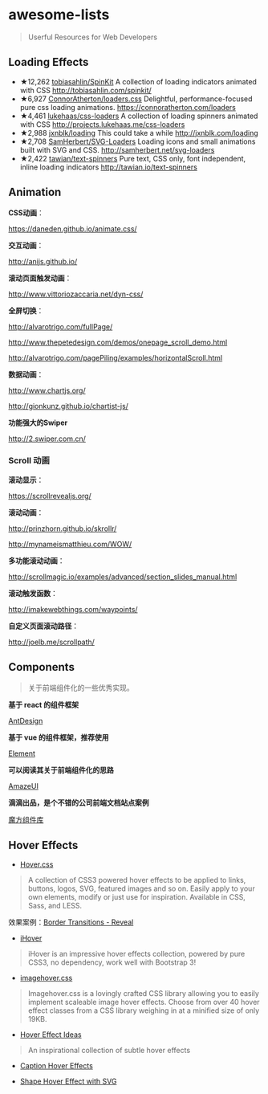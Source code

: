 # awesome-lists
> Userful Resources for Web Developers

## Loading Effects

- ★12,262 [tobiasahlin/SpinKit](https://github.com/tobiasahlin/SpinKit) A collection of loading indicators animated with CSS http://tobiasahlin.com/spinkit/
- ★6,927 [ConnorAtherton/loaders.css](https://github.com/ConnorAtherton/loaders.css) Delightful, performance-focused pure css loading animations. https://connoratherton.com/loaders 
- ★4,461 [lukehaas/css-loaders](https://github.com/lukehaas/css-loaders) A collection of loading spinners animated with CSS http://projects.lukehaas.me/css-loaders
- ★2,988 [jxnblk/loading](https://github.com/jxnblk/loading) This could take a while http://jxnblk.com/loading
- ★2,708 [SamHerbert/SVG-Loaders](https://github.com/SamHerbert/SVG-Loaders) Loading icons and small animations built with SVG and CSS. http://samherbert.net/svg-loaders
- ★2,422 [tawian/text-spinners](https://github.com/tawian/text-spinners) Pure text, CSS only, font independent, inline loading indicators http://tawian.io/text-spinners

## Animation

**CSS动画**：

https://daneden.github.io/animate.css/

**交互动画**：

http://anijs.github.io/

**滚动页面触发动画**：

http://www.vittoriozaccaria.net/dyn-css/

**全屏切换**：

http://alvarotrigo.com/fullPage/

http://www.thepetedesign.com/demos/onepage_scroll_demo.html

http://alvarotrigo.com/pagePiling/examples/horizontalScroll.html

**数据动画**：

http://www.chartjs.org/

http://gionkunz.github.io/chartist-js/


**功能强大的Swiper**

http://2.swiper.com.cn/

### Scroll 动画

**滚动显示**：

https://scrollrevealjs.org/                  

**滚动动画**：

http://prinzhorn.github.io/skrollr/

http://mynameismatthieu.com/WOW/

**多功能滚动动画**：

http://scrollmagic.io/examples/advanced/section_slides_manual.html

**滚动触发函数**：

http://imakewebthings.com/waypoints/

**自定义页面滚动路径**：

http://joelb.me/scrollpath/

## Components


> 关于前端组件化的一些优秀实现。

**基于 react 的组件框架**

[AntDesign](https://ant.design/)

**基于 vue 的组件框架，推荐使用**

[Element](http://element.eleme.io/#/zh-CN)

**可以阅读其关于前端组件化的思路**

[AmazeUI](http://amazeui.org/)

**滴滴出品，是个不错的公司前端文档站点案例**

[魔方组件库](http://mofang.xiaojukeji.com/)

## Hover Effects

- [Hover.css](http://ianlunn.github.io/Hover/)
> A collection of CSS3 powered hover effects to be applied to links, buttons, logos, SVG, featured images and so on. Easily apply to your own elements, modify or just use for inspiration. Available in CSS, Sass, and LESS.

 效果案例：[Border Transitions - Reveal](http://webbyawards.com/winners/2015/special-achievement/)

- [iHover](http://gudh.github.io/ihover/dist/index.html)
> iHover is an impressive hover effects collection, powered by pure CSS3, no dependency, work well with Bootstrap 3!

- [imagehover.css](http://imagehover.io/)
> Imagehover.css is a lovingly crafted CSS library allowing you to easily implement scaleable image hover effects. Choose from over 40 hover effect classes from a CSS library weighing in at a minified size of only 19KB.

- [Hover Effect Ideas](http://tympanus.net/Development/HoverEffectIdeas/)
> An inspirational collection of subtle hover effects

- [Caption Hover Effects](http://tympanus.net/Tutorials/CaptionHoverEffects/index.html)

- [Shape Hover Effect with SVG](http://tympanus.net/Tutorials/ShapeHoverEffectSVG/index.html)
